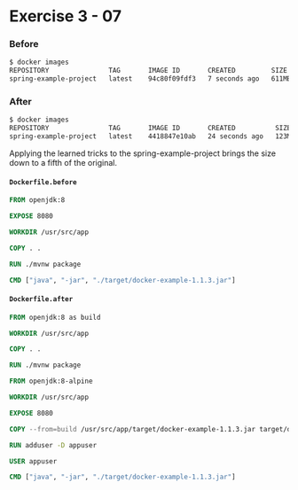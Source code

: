 # Exercise 3 - 07

### Before
```bash
$ docker images
REPOSITORY               TAG       IMAGE ID       CREATED         SIZE
spring-example-project   latest    94c80f09fdf3   7 seconds ago   611MB
```

### After
```bash
$ docker images
REPOSITORY               TAG       IMAGE ID       CREATED          SIZE
spring-example-project   latest    4418847e10ab   24 seconds ago   123MB
```

Applying the learned tricks to the spring-example-project brings the size down to a fifth of the original.

#### **`Dockerfile.before`**
```Dockerfile
FROM openjdk:8

EXPOSE 8080

WORKDIR /usr/src/app

COPY . .

RUN ./mvnw package

CMD ["java", "-jar", "./target/docker-example-1.1.3.jar"]
```

#### **`Dockerfile.after`**
```Dockerfile
FROM openjdk:8 as build

WORKDIR /usr/src/app

COPY . .

RUN ./mvnw package

FROM openjdk:8-alpine

WORKDIR /usr/src/app

EXPOSE 8080

COPY --from=build /usr/src/app/target/docker-example-1.1.3.jar target/docker-example-1.1.3.jar

RUN adduser -D appuser

USER appuser

CMD ["java", "-jar", "./target/docker-example-1.1.3.jar"]
```
